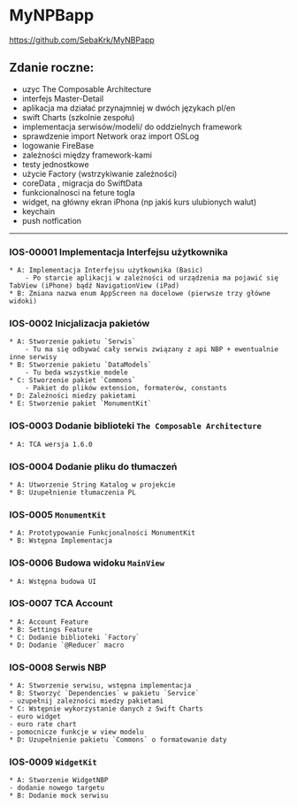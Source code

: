 #  MyNPBapp
https://github.com/SebaKrk/MyNBPapp

## Zdanie roczne:
- uzyc The Composable Architecture
- interfejs Master-Detail
- aplikacja ma działać przynajmniej w dwóch językach pl/en
- swift Charts (szkolnie zespołu)
- implementacja serwisów/modeli/ do oddzielnych framework
- sprawdzenie import Network oraz import OSLog
- logowanie FireBase
- zależności między framework-kami
- testy jednostkowe
- użycie Factory (wstrzykiwanie zależności)
- coreData , migracja do SwiftData
- funkcionalnosci na feture togla
- widget, na główny ekran iPhona (np jakiś kurs ulubionych walut)
- keychain
- push notfication 

******************************************************************

### IOS-00001 Implementacja Interfejsu użytkownika
    * A: Implementacja Interfejsu użytkownika (Basic)
        - Po starcie aplikacji w zależności od urządzenia ma pojawić się TabView (iPhone) bądź NavigationView (iPad)
    * B: Zmiana nazwa enum AppScreen na docelowe (pierwsze trzy główne widoki)

### IOS-0002 Inicjalizacja pakietów
    * A: Stworzenie pakietu `Serwis`
        - Tu ma się odbywać cały serwis związany z api NBP + ewentualnie inne serwisy
    * B: Stworzenie pakietu `DataModels`
        - Tu beda wszystkie modele 
    * C: Stworzenie pakiet `Commons`
        - Pakiet do plików extension, formaterów, constants
    * D: Zależności miedzy pakietami
    * E: Stworzenie pakiet `MonumentKit`
    
### IOS-0003 Dodanie biblioteki `The Composable Architecture`
    * A: TCA wersja 1.6.0 

### IOS-0004 Dodanie pliku do tłumaczeń
    * A: Utworzenie String Katalog w projekcie
    * B: Uzupełnienie tłumaczenia PL
    
### IOS-0005 `MonumentKit`
    * A: Prototypowanie Funkcjonalności MonumentKit
    * B: Wstępna Implementacja

### IOS-0006 Budowa widoku `MainView`
    * A: Wstępna budowa UI
    
### IOS-0007 TCA Account
    * A: Account Feature
    * B: Settings Feature
    * C: Dodanie biblioteki `Factory`
    * D: Dodanie `@Reducer` macro

### IOS-0008 Serwis NBP
    * A: Stworzenie serwisu, wstępna implementacja
    * B: Stworzyć `Dependencies` w pakietu `Service`
    - uzupełnij zależności miedzy pakietami
    * C: Wstępnie wykorzystanie danych z Swift Charts
    - euro widget
    - euro rate chart
    - pomocnicze funkcje w view modelu
    * D: Uzupełnienie pakietu `Commons` o formatowanie daty

### IOS-0009 `WidgetKit`
    * A: Stworzenie WidgetNBP
    - dodanie nowego targetu
    * B: Dodanie mock serwisu
